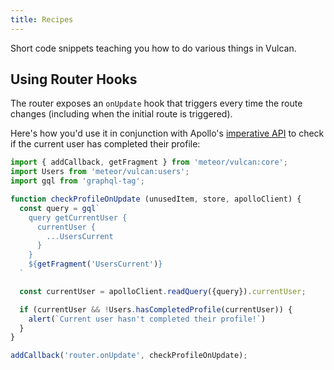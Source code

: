 ```yaml
---
title: Recipes
---
```


Short code snippets teaching you how to do various things in Vulcan.

## Using Router Hooks

The router exposes an `onUpdate` hook that triggers every time the route changes (including when the initial route is triggered).

Here's how you'd use it in conjunction with Apollo's [imperative API](http://dev.apollodata.com/core/read-and-write.html) to check if the current user has completed their profile:

```js
import { addCallback, getFragment } from 'meteor/vulcan:core';
import Users from 'meteor/vulcan:users';
import gql from 'graphql-tag';

function checkProfileOnUpdate (unusedItem, store, apolloClient) {
  const query = gql`
    query getCurrentUser {
      currentUser {
        ...UsersCurrent
      }
    }
    ${getFragment('UsersCurrent')}
  `

  const currentUser = apolloClient.readQuery({query}).currentUser;

  if (currentUser && !Users.hasCompletedProfile(currentUser)) {
    alert(`Current user hasn't completed their profile!`)
  }
}

addCallback('router.onUpdate', checkProfileOnUpdate);
```